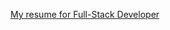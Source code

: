 [My resume for Full-Stack Developer](https://github.com/IgorSokolyanskyy/Resume-for-Full-Stack-Developer/blob/master/Igor%20Sokolyanskyy%20Full-Stack%20Developer.pdf)
